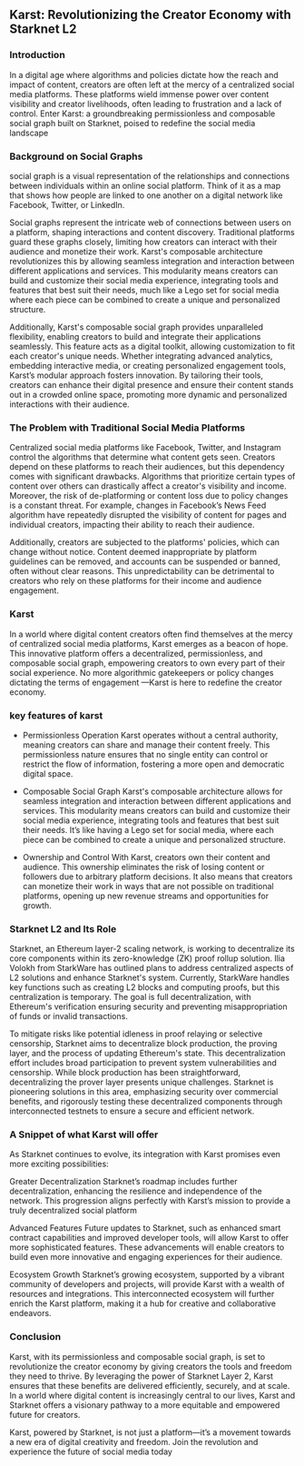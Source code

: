 ## Karst: Revolutionizing the Creator Economy with Starknet L2

### Introduction
In a digital age where algorithms and policies dictate how the reach and impact of content, creators are often left at the mercy of a centralized social media platforms. These platforms wield immense power over content visibility and creator livelihoods, often leading to frustration and a lack of control. Enter Karst: a groundbreaking permissionless and composable social graph built on Starknet, poised to redefine the social media landscape

###  Background on Social Graphs
social graph is a visual representation of the relationships and connections between individuals within an online social platform. Think of it as a map that shows how people are linked to one another on a digital network like Facebook, Twitter, or LinkedIn.

Social graphs represent the intricate web of connections between users on a platform, shaping interactions and content discovery. Traditional platforms guard these graphs closely, limiting how creators can interact with their audience and monetize their work. Karst's composable architecture revolutionizes this by allowing seamless integration and interaction between different applications and services. This modularity means creators can build and customize their social media experience, integrating tools and features that best suit their needs, much like a Lego set for social media where each piece can be combined to create a unique and personalized structure.

Additionally, Karst's composable social graph provides unparalleled flexibility, enabling creators to build and integrate their applications seamlessly. This feature acts as a digital toolkit, allowing customization to fit each creator's unique needs. Whether integrating advanced analytics, embedding interactive media, or creating personalized engagement tools, Karst’s modular approach fosters innovation. By tailoring their tools, creators can enhance their digital presence and ensure their content stands out in a crowded online space, promoting more dynamic and personalized interactions with their audience.

### The Problem with Traditional Social Media Platforms
Centralized social media platforms like Facebook, Twitter, and Instagram control the algorithms that determine what content gets seen. Creators depend on these platforms to reach their audiences, but this dependency comes with significant drawbacks. Algorithms that prioritize certain types of content over others can drastically affect a creator's visibility and income. Moreover, the risk of de-platforming or content loss due to policy changes is a constant threat. For example, changes in Facebook’s News Feed algorithm have repeatedly disrupted the visibility of content for pages and individual creators, impacting their ability to reach their audience. 

Additionally, creators are subjected to the platforms' policies, which can change without notice. Content deemed inappropriate by platform guidelines can be removed, and accounts can be suspended or banned, often without clear reasons. This unpredictability can be detrimental to creators who rely on these platforms for their income and audience engagement.

###  Karst
In a world where digital content creators often find themselves at the mercy of centralized social media platforms, Karst emerges as a beacon of hope. This innovative platform offers a decentralized, permissionless, and composable social graph, empowering creators to own every part of their social experience. No more algorithmic gatekeepers or policy changes dictating the terms of engagement
—Karst is here to redefine the creator economy.

 ### key features of karst

* Permissionless Operation
Karst operates without a central authority, meaning creators can share and manage their content freely. This permissionless nature ensures that no single entity can control or restrict the flow of information, fostering a more open and democratic digital space.
 
* Composable Social Graph
Karst's composable architecture allows for seamless integration and interaction between different applications and services. This modularity means creators can build and customize their social media experience, integrating tools and features that best suit their needs. It’s like having a Lego set for social media, where each piece can be combined to create a unique and personalized structure.

* Ownership and Control
With Karst, creators own their content and audience. This ownership eliminates the risk of losing content or followers due to arbitrary platform decisions. It also means that creators can monetize their work in ways that are not possible on traditional platforms, opening up new revenue streams and opportunities for growth.
 

### Starknet L2 and Its Role

Starknet, an Ethereum layer-2 scaling network, is working to decentralize its core components within its zero-knowledge (ZK) proof rollup solution. Ilia Volokh from StarkWare has outlined plans to address centralized aspects of L2 solutions and enhance Starknet's system. Currently, StarkWare handles key functions such as creating L2 blocks and computing proofs, but this centralization is temporary. The goal is full decentralization, with Ethereum's verification ensuring security and preventing misappropriation of funds or invalid transactions.

To mitigate risks like potential idleness in proof relaying or selective censorship, Starknet aims to decentralize block production, the proving layer, and the process of updating Ethereum's state. This decentralization effort includes broad participation to prevent system vulnerabilities and censorship. While block production has been straightforward, decentralizing the prover layer presents unique challenges. Starknet is pioneering solutions in this area, emphasizing security over commercial benefits, and rigorously testing these decentralized components through interconnected testnets to ensure a secure and efficient network.

### A Snippet of what Karst will offer
As Starknet continues to evolve, its integration with Karst promises even more exciting possibilities:

Greater Decentralization
Starknet’s roadmap includes further decentralization, enhancing the resilience and independence of the network. This progression aligns perfectly with Karst’s mission to provide a truly decentralized social platform​ 

Advanced Features
Future updates to Starknet, such as enhanced smart contract capabilities and improved developer tools, will allow Karst to offer more sophisticated features. These advancements will enable creators to build even more innovative and engaging experiences for their audience.

Ecosystem Growth
Starknet’s growing ecosystem, supported by a vibrant community of developers and projects, will provide Karst with a wealth of resources and integrations. This interconnected ecosystem will further enrich the Karst platform, making it a hub for creative and collaborative endeavors.

### Conclusion

Karst, with its permissionless and composable social graph, is set to revolutionize the creator economy by giving creators the tools and freedom they need to thrive. By leveraging the power of Starknet Layer 2, Karst ensures that these benefits are delivered efficiently, securely, and at scale. In a world where digital content is increasingly central to our lives, Karst and Starknet offers a visionary pathway to a more equitable and empowered future for creators.

Karst, powered by Starknet, is not just a platform—it’s a movement towards a new era of digital creativity and freedom. Join the revolution and experience the future of social media today